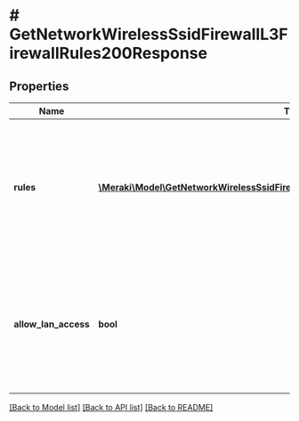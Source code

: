 # # GetNetworkWirelessSsidFirewallL3FirewallRules200Response

## Properties

Name | Type | Description | Notes
------------ | ------------- | ------------- | -------------
**rules** | [**\Meraki\Model\GetNetworkWirelessSsidFirewallL3FirewallRules200ResponseRulesInner[]**](GetNetworkWirelessSsidFirewallL3FirewallRules200ResponseRulesInner.md) | An ordered array of the firewall rules for this SSID (not including the local LAN access rule or the default rule). | [optional]
**allow_lan_access** | **bool** | Allows wireless client access to local LAN (boolean value - true allows access and false denies access) | [optional]

[[Back to Model list]](../../README.md#models) [[Back to API list]](../../README.md#endpoints) [[Back to README]](../../README.md)
